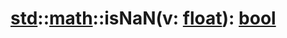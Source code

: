 # [std](/libs/std/)::[math](/libs/std/math/)::isNaN(v:&nbsp;[float](/libs/std/core/type.float.md)):&nbsp;[bool](/libs/std/core/type.bool.md)
